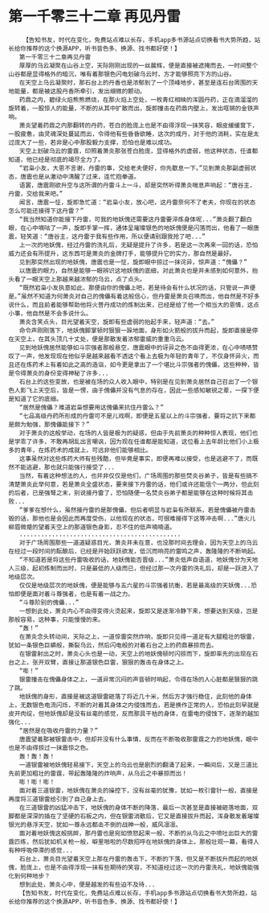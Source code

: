 # 第一千零三十二章 再见丹雷
        【告知书友，时代在变化，免费站点难以长存，手机app多书源站点切换看书大势所趋，站长给你推荐的这个换源APP，听书音色多、换源、找书都好使！】
       第一千零三十二章再见丹雷
       厚厚的乌云凝聚在山谷上空，天际刚刚出现的一丝晨辉，便是直接被遮掩而去，一时间整个山谷都是显得格外的暗沉，唯有着那银色闪电划破乌云时，方才能够照亮下方的山谷。
       在天空上乌云凝聚时，那石台上的丹香也是浓郁到了一个顶峰地步，甚至是连石台周围的天地能量，都是被这股丹香所牵引，发出细微的颤动。
       药鼎之内，碧绿火焰熊熊燃烧，在那火焰上空处，一枚青红相映的浑圆丹药，正在滴溜溜的旋转着，一股惊人的能量，不断的从其中扩散而出，旋即撞击在药鼎内壁上，发出哐锵的金铁声响。
       萧炎望着药鼎之内那翻转的丹药，苍白的脸庞上也是不由得浮现一抹笑容，眼皮缓缓耷下，一股疲惫，由灵魂深处蔓延而出，令得他有些昏昏欲睡，这次的成丹，对于他的消耗，实在是太过庞大了一些，若非是心中那股毅力支撑，恐怕也是难以成功。
       天空上划破乌云的雷霆，印照着萧炎那张苍白脸庞，显得格外的虚弱，他这种状态，任谁都知道，他已经是彻底的竭尽全力了。
       “岩枭小友，大恩不言谢，丹雷的事，交给老夫便好，你先歇息一下。”见到萧炎那副虚弱状态，唐震也是从激动中清醒了过来，连忙抱拳道。
       语罢，唐震刚欲升空与这所谓的丹雷斗上一斗，却是突然听得萧炎喘息声响起：“唐谷主，丹雷，交给我来吧。”
       闻言，唐震一怔，旋即急忙道：“岩枭小友，放心吧，这丹雷奈何不了老夫，你现在的状态怎么可能还接得下这丹雷？”
       “我当然知道你能接下丹雷，可我的地妖傀还需要这丹雷要淬炼身体呢...”萧炎翻了翻白眼，在心中嘀咕了一声，旋即手掌一挥，通体呈璀璨银色的地妖傀便是闪落而出，他看了一眼唐震，轻笑道：“唐谷主，这丹雷于我有些作用，所以便请别跟我抢了吧...”
       上一次的地妖傀，经过丹雷的洗礼后，无疑是提升了许多，若是这一次再来一回的话，恐怕威力还会有所提升，这东西可是萧炎的金牌打手，能够提升它的实力，那自然是最好。
       见到那突然出现的地妖傀，唐震也是一怔，旋即眼中掠过一抹诧异，惊声道：“傀儡？”
       以唐震的眼力，自然是能够一眼辨识这地妖傀的底细，对此萧炎也是并未感到如何意外，抬头看了一眼天空上那越来越浓郁的乌云，点了点头。
       “既然岩枭小友执意如此，那便由你的傀儡上吧，若是待会有什么状况的话，只管说一声便是。”虽然不知道为何萧炎对自己的傀儡有着这般信心，但丹雷是萧炎召唤而出，他自然是不好多说什么，而且前者能够帮助他将火菩丹成功的炼制出来，已经是给了他一个相当大的恩情，这点小事，他自然是不会多说什么。
       萧炎含笑点头，目光望着天空，旋即有些虚弱的抬起手来，轻声道：“去。”
       命令声刚刚落下，地妖傀脚掌顿时狠狠一跺地面，身形如火箭般的拔升而起，旋即直接是停在天空上，在其头顶几十丈处，便是那散发着浓郁雷威的重重乌云。
       见到地妖傀居然能够如斗宗强者那般悬空，唐震眼中的讶异之色不由得更浓，在心中啧啧赞叹了一声，他发现现在他似乎是越来越看不透这个看上去极为年轻的青年了，不仅身怀异火，而且还在炼药术上有着如此之高的造诣，如今更是拿出了一个堪比斗宗强者的傀儡，这些种种，皆是令得萧炎的身份变得神秘了许多...
       石台上的这些变故，也是被在场的众人收入眼中，特别是在见到萧炎居然自己召出了一个银色人影飞上天空后，皆是一愣，由于傀儡并没有气息的存在，因此一些感知敏锐之辈，一探下便是知道了它的底细。
       “居然是傀儡？难道岩枭想要用这傀儡来抗住丹雷么？”
       “七品高级丹药所形成的丹雷可不是儿戏啊，即便是五星以上的斗宗强者，要将之抗下来都是颇为勉强，那傀儡能接下？”
       对于萧炎的这般举动，在场的人皆是极为的疑惑，但由于先前萧炎的种种惊人表现，他们也是学乖了许多，不敢再胡乱出言嘲讽，因为现在任谁都是能知道，这位看上去年龄比他们小上极多的青年，在炼药术的成就上，可远非他们能够相比。
       这事虽然对这些炼药大师有些残酷，但毕竟是事实，即便再难以接受，也是逃避不了，而既然不能逃避，那也就只能强行接受了...
       当然，有着这种想法的人，也并非仅仅是他们，广场周围的那些焚炎谷弟子，皆是有些搞不清楚萧炎此举何意，若是萧炎全盛状态，要来接下丹雷的话，他们或许还能信个一两分，但此刻的后者，已是强弩之末，别说接丹雷了，恐怕随便一名焚炎谷弟子都是能够在这种时候将其击败...
       “爹爹在想什么，虽然接丹雷的是那傀儡，但后者明显与岩枭有所联系，若是傀儡被丹雷击毁的话，那他也是会因此而再度受伤，以他现在的状态，可很难接得下这等冲击啊...”唐火儿柳眉微蹙的望着天空上的那道银色身影，忍不住的低声喃喃道。
       .............................................
       对于广场周围那些一道道疑惑目光，萧炎并未在意，也没那时间去理会，因为天空上的乌云在经过一段时间的酝酿后，已经是开始跃跃欲发，低沉而响亮的雷鸣之声，轰隆隆的不断响起。
       “不知道若是将这些丹雷吸收的话，地妖傀能否晋级...”萧炎低声自语道，地妖傀分为天地人三级，起初炼制而出时，只是最低的人级而已，但经过那一次丹雷的洗礼后，却是一跃进入了地级层次。
       仅仅是地级层次的地妖傀，便是能够与五六星的斗宗强者抗衡，若是最高级的天妖傀...恐怕即便是面对着斗尊强者，也是有着一战之力。
       “斗尊阶别的傀儡...”
       一想到此处，萧炎内心不由得变得火烫起来，旋即又是逐渐冷静下来，想要达到天级，岂是那般容易，这种事，只能慢慢的来。
       “轰！”
       在萧炎念头转动间，天际之上，一道惊雷突然炸响，旋即只见得一道足有大腿粗壮的银雷，犹如一条银色巨蟒般，撕裂乌云，然后闪电般的对着石台之上的药鼎暴掠而去。
       在银雷射出之时，萧炎心头也是一动，天空上的地妖傀顿时闪掠而下，旋即率先的出现在石台之上，张开双臂，直接让那道银色巨雷，狠狠的轰击在身体之上。
       “嘭！”
       银雷撞击在傀儡身体之上，一道异常沉闷的声音顿时响起，令得在场的人心脏都是狠狠的跳了跳。
       地妖傀的身形，直接是被这道银雷砸落了将近几十米，然后方才强行稳住，此刻他的身体上，无数银色电流闪烁，不断的对着其身体之内侵蚀而去，若是换作正常的人，恐怕此刻早就是皮开肉绽，但地妖傀却是没有丝毫的感觉，反而那具干枯的身体，在雷电的侵蚀下，逐渐的越加强化...
       “居然是在吸收丹雷的力量？”
       唐震望着那被银雷击中，但却并没有什么事情，反而在不断吸收那雷霆之力的地妖傀，眼中也是不由得掠过一抹震惊之色。
       轰！轰！轰！
       一道银雷被地妖傀轻易接下，天空上的乌云也是剧烈的翻涌了起来，一瞬间后，又是三道比先前更加粗壮的雷霆，带起轰隆隆的炸响声，从乌云之中暴掠而出！
       嘭！嘭！嘭！
       面对着三道银雷，地妖傀在萧炎的操控下，没有丝毫的犹豫，犹如一枚引雷针一般，直接是再度将三道银雷给引到了自己身上去。
       在三道银雷的凶猛冲击下，地妖傀的身体不断的降落，最后一次甚至是直接被砸落地面，双脚都是深深的插在了坚硬的石板之内，但在银雷消散后，它又是直接拔升而起，浑身散发着璀璨银光的悬浮天空，犹如一尊永远都击不倒的战神一般，威风凛凛。
       面对着地妖傀这般挑衅，那丹雷也是宛如愤怒起来一般，不断的从乌云之中喷吐出巨大的雷霆匹练，然后犹如机关枪一般，噼里啪啦的尽数招呼在地妖傀的身体上，那般壮观一幕，看得人有种呼吸停滞的感觉...
       石台上，萧炎目光望着天空上那在丹雷的轰击下，不断的下落，但又是不断拔升而起的地妖傀，脸庞上，也是不由得浮现一抹有些期待的笑容，不知道经过这一次的丹雷洗礼，地妖傀能强化到何种地步？
       想到此处，萧炎心中，便是越发的有些迫不及待...
       【告知书友，时代在变化，免费站点难以长存，手机app多书源站点切换看书大势所趋，站长给你推荐的这个换源APP，听书音色多、换源、找书都好使！】